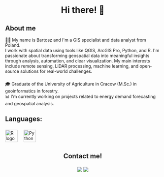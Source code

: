 <h1 align="center">Hi there! 👋</h1>

###
<h2 align="left">About me</h2>
<p align="left">👨‍💻 My name is Bartosz and I'm a GIS specialist and data analyst from Poland. <br/>
I work with spatial data using tools like QGIS, ArcGIS Pro, Python, and R. I'm passionate about transforming geospatial data into meaningful insights through analysis, automation, and clear visualization. My main interests include remote sensing, LiDAR processing, machine learning, and open-source solutions for real-world challenges.
</p>

###



###

<p align="left">🎓 Graduate of the University of Agriculture in Cracow (M.Sc.) in geoinformatics in forestry.<br>📊 I'm currently working on projects related to energy demand forecasting and geospatial analysis.</p>

###

<h2 align="left">Languages:</h2>

###

<div>
  <img src="https://cdn.jsdelivr.net/gh/devicons/devicon/icons/r/r-original.svg" height="40" alt="R logo"/>
  &nbsp;&nbsp;&nbsp;
  <img src="https://cdn.jsdelivr.net/gh/devicons/devicon/icons/python/python-original.svg" height="40" alt="Python logo"/>
</div>

###

<h2 align="center">Contact me!</h2>

###

<div align="center" style="text-decoration: none;">
  <a href="mailto:bgajda.gis@gmail.com" target="_blank" style="text-decoration: none;">
    <img src="https://skillicons.dev/icons?i=gmail" />
  </a>
  <a href="https://www.linkedin.com/in/gajdabartosz/" target="_blank" style="text-decoration: none;">
    <img src="https://skillicons.dev/icons?i=linkedin" />
  </a>
</div>


###
